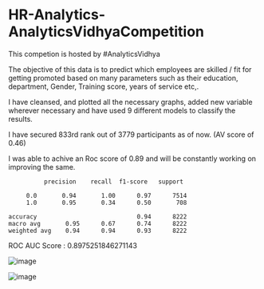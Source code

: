 # HR-Analytics-AnalyticsVidhyaCompetition

This competion is hosted by #AnalyticsVidhya

The objective of this data is to predict which employees are skilled / fit for getting promoted based on many parameters such as their education, department, Gender, Training score, years of service etc,. 

I have cleansed, and plotted all the necessary graphs, added new variable wherever necessary and have used 9 different models to classify the results. 

I have secured 833rd rank out of 3779 participants as of now. (AV score of 0.46)

I was able to achive an Roc score of 0.89 and will be constantly working on improving the same.

              precision    recall  f1-score   support

         0.0       0.94       1.00      0.97      7514
         1.0       0.95       0.34      0.50       708

    accuracy                            0.94      8222
    macro avg       0.95      0.67      0.74      8222
    weighted avg    0.94      0.94      0.93      8222

ROC AUC Score : 0.8975251846271143


![image](https://user-images.githubusercontent.com/20862520/156168307-fc0d0418-069b-44ce-baa7-3a3c91059399.png)



![image](https://user-images.githubusercontent.com/20862520/156168264-2003f593-946e-4032-b732-c7b85433f0de.png)


